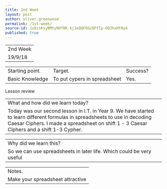 ```yaml
---
title: 2nd Week
layout: post
author: oliver.greenwood
permalink: /1st-week/
source-id: 1sOzsKsyBMtyNOfBK-kj1eQQF6GzQPfIy-OQ3hxHf8y4
published: true
---
```

<table>
  <tr>
    <td>2nd Week</td>
  </tr>
  <tr>
    <td>19/9/18</td>
  </tr>
</table>


<table>
  <tr>
    <td>Starting point.</td>
    <td>Target.</td>
    <td>Success?</td>
  </tr>
  <tr>
    <td>Basic Knowledge</td>
    <td>To put cypers in spreadsheet</td>
    <td>Yes.</td>
  </tr>
</table>


Lesson review

<table>
  <tr>
    <td>What and how did we learn today?</td>
  </tr>
  <tr>
    <td>Today was our second lesson in I.T. in Year 9. We have started to learn different formulas in spreadsheets to use in decoding Caesar Ciphers. I made a spreadsheet on shift 1 - 3 Caesar Ciphers and a shift 1-3 Cypher.</td>
  </tr>
</table>


<table>
  <tr>
    <td>Why did we learn this?</td>
  </tr>
  <tr>
    <td>So we can use spreadsheets in later life. Which could be very useful</td>
  </tr>
</table>


<table>
  <tr>
    <td>Notes.</td>
  </tr>
  <tr>
    <td>Make your spreadsheet attractive</td>
  </tr>
</table>


